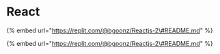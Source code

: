# React

{% embed url="https://replit.com/@bgoonz/Reactjs-2\#README.md" %}



{% embed url="https://replit.com/@bgoonz/Reactjs-2\#README.md" %}



